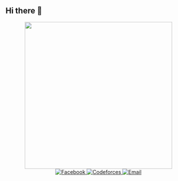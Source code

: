 ## Hi there 👋

<div align="center">
  <img src="https://media.giphy.com/media/v1.Y2lkPTc5MGI3NjExNzM3MjM2OWJiYjM4ZDM4ZWM5ZmM5ZGNiYzM4ZjM5OWM5ZmNhZjFkNyZlcD12MV9pbnRlcm5hbF9naWZzX2dpZklkJmN0PWc/3oKIPc9VZj4ylzjcys/giphy.gif" width="400"/>
</div>

<div align="center">
  <a href="https://www.facebook.com/005tanvir" target="_blank">
    <img src="https://img.shields.io/badge/Facebook-1877F2?style=for-the-badge&logo=facebook&logoColor=white" alt="Facebook"/>
  </a>
  <a href="https://codeforces.com/profile/tanvir_005" target="_blank">
    <img src="https://img.shields.io/badge/Codeforces-445f9d?style=for-the-badge&logo=Codeforces&logoColor=white" alt="Codeforces"/>
  </a>
  <a href="mailto:tanvir.24633@gmail.com">
    <img src="https://img.shields.io/badge/Gmail-D14836?style=for-the-badge&logo=gmail&logoColor=white" alt="Email"/>
  </a>
</div>
